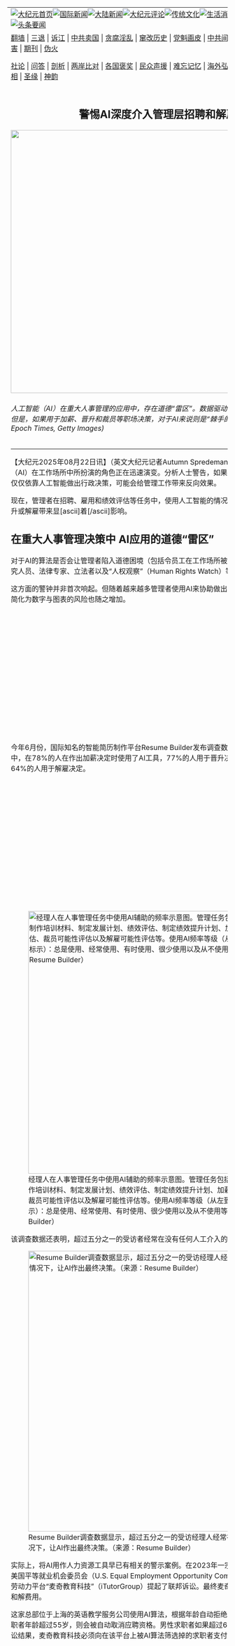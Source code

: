 <a name="1" id="1" target="_blank"></a><span id="1"></span>
<table align=center border="0"><tr><td colspan="2" VALIGN=TOP><a href="https://github.com/1992513/djy/blob/master/gb/nf1351518.md#1"><img src="https://raw.githubusercontent.com/1992513/www/master/t/djy/1.jpg" title="大纪元首页" alt="大纪元首页"></a><a href="https://github.com/1992513/djy/blob/master/gb/n24hr.md#1"><img src="https://raw.githubusercontent.com/1992513/www/master/t/djy/3.jpg" title="国际新闻" alt="国际新闻"></a><a href="https://github.com/1992513/djy/blob/master/gb/nsc413.md#1"><img src="https://raw.githubusercontent.com/1992513/www/master/t/djy/4.jpg" title="大陆新闻" alt="大陆新闻"></a><a href="https://github.com/1992513/djy/blob/master/gb/news392.md#1"><img src="https://raw.githubusercontent.com/1992513/www/master/t/djy/5.jpg" title="大纪元评论" alt="大纪元评论"></a><a href="https://github.com/1992513/djy/blob/master/gb/news2007.md#1"><img src="https://raw.githubusercontent.com/1992513/www/master/t/djy/6.jpg" title="传统文化" alt="传统文化"></a><a href="https://github.com/1992513/djy/blob/master/gb/news2008.md#1"><img src="https://raw.githubusercontent.com/1992513/www/master/t/djy/7.jpg" title="生活消费" alt="生活消费"></a><a href="https://github.com/1992513/djy/blob/master/gb/ncyule.md#1"><img src="https://raw.githubusercontent.com/1992513/www/master/t/djy/8.jpg" title="娱乐休闲" alt="娱乐休闲"></a><a href="https://github.com/1992513/djy/blob/master/gb/nsc1002.md#1"><img src="https://raw.githubusercontent.com/1992513/www/master/t/djy/9.jpg" title="健康" alt="健康"></a><a href="https://github.com/1992513/djy/blob/master/gb/nf6092.md#1"><img src="https://raw.githubusercontent.com/1992513/www/master/t/djy/10a.jpg" title="独家" alt="独家"></a><a href="https://github.com/1992513/djy/blob/master/gb/nf4514.md#1"><img src="https://raw.githubusercontent.com/1992513/www/master/t/djy/12a.jpg" title="头条要闻" alt="头条要闻"></a></td></tr>
<tr><td colspan="2" VALIGN=TOP><a target="_blank" href="https://github.com/1992513/www/blob/master/README.md?zsrh#1">翻墙</a> | <a target="_blank" href="https://github.com/1992513/djy/blob/master/gb/nf5657.md#1">三退</a> | <a target="_blank" href="https://github.com/1992513/djy/blob/master/gb/nf6124.md#1">诉江</a> | <a target="_blank" href="https://github.com/1992513/djy/blob/master/gb/nf1176117.md#1">中共卖国</a> | <a target="_blank" href="https://github.com/1992513/djy/blob/master/gb/nf5773.md#1">贪腐淫乱</a> | <a target="_blank" href="https://github.com/1992513/djy/blob/master/gb/nf1176115.md#1">窜改历史</a> | <a target="_blank" href="https://github.com/1992513/djy/blob/master/gb/nf1176107.md#1">党魁画皮</a> | <a target="_blank" href="https://github.com/1992513/djy/blob/master/gb/nf1320400.md#1">中共间谍</a> | <a target="_blank" href="https://github.com/1992513/djy/blob/master/gb/nf1176114.md#1">破坏传统</a> | <a target="_blank" href="https://github.com/1992513/ntdtv/blob/master/gb/prog447_1.md#1">恶贯满盈</a> | <a target="_blank" href="https://github.com/1992513/djy/blob/master/gb/ncid278.md#1">人权</a> | <a target="_blank" href="https://github.com/1992513/djy/blob/master/gb/nf1176111.md#1">迫害</a> | <a target="_blank" href="https://gitlab.com/szzdlab/mh-qikan/blob/master/README.md#1">期刊</a> | <a target="_blank" href="https://github.com/1992513/djy/blob/master/gb/nf5562.md#1">伪火</a></p><p><a target="_blank" href="https://github.com/1992513/djy/blob/master/gb/9p.md#1">社论</a> | <a target="_blank" href="https://github.com/1992513/djy/blob/master/gb/nf4378.md#1">问答</a> | <a target="_blank" href="https://github.com/1992513/djy/blob/master/gb/nf5792.md#1">剖析</a> | <a target="_blank" href="https://github.com/1992513/djy/blob/master/gb/nf5735.md#1">两岸比对</a> | <a target="_blank" href="https://github.com/1992513/djy/blob/master/gb/nf6119.md#1">各国褒奖</a> | <a target="_blank" href="https://github.com/1992513/djy/blob/master/gb/nf6120.md#1">民众声援</a> | <a target="_blank" href="https://github.com/1992513/djy/blob/master/gb/nf1188594.md#1">难忘记忆</a> | <a target="_blank" href="https://github.com/1992513/djy/blob/master/gb/nf3180.md#1">海外弘传</a> | <a target="_blank" href="https://github.com/1992513/djy/blob/master/gb/nf5410.md#1">万人上访</a> | <a target="_blank" href="https://github.com/1992513/www/blob/master/README.md?zsrh#1">平台首页</a> | <a target="_blank" href="https://github.com/1992513/djy/blob/master/gb/nf4386.md#1">支持</a> | <a target="_blank" href="https://github.com/1992513/djy/blob/master/gb/nf4389.md#1">真相</a> | <a target="_blank" href="https://github.com/1992513/djy/blob/master/gb/nf5790.md#1">圣缘</a> | <a target="_blank" href="https://github.com/1992513/djy/blob/master/gb/nf4786.md#1">神韵</a></td></tr>
<tr><td VALIGN=TOP width="626"><h2 align=center>警惕AI深度介入管理层招聘和解雇流程</h2>
<img width="600" src="https://i.epochtimes.com/assets/uploads/2025/08/id14578306-AI-management-4.jpeg" />
<h6>人工智能（AI）在重大人事管理的应用中，存在道德“雷区”。数据驱动的任务是AI工具最擅长的领域，但是，如果用于加薪、晋升和裁员等职场决策，对于AI来说则是“棘手的领域”。(Illustration by The Epoch Times, Getty Images)</h6>
<hr>【大纪元2025年08月22日讯】（英文大纪元记者Autumn Spredemann撰文／张紫珺编译）人工智能（AI）在工作场所中所扮演的角色正在迅速演变。分析人士警告，如果管理者不经过自己的斟酌考虑，仅仅依靠人工智能做出行政决策，可能会给管理工作带来反向效果。</p><p>现在，管理者在招聘、雇用和绩效评估等任务中，使用人工智能的情况越来越多，这可能会对员工的晋升或解雇带来显[ascii]着[/ascii]影响。</p><h2>在重大人事管理决策中 AI应用的道德“雷区”</h2><p>对于AI的算法是否会让管理者陷入道德困境（包括令员工在工作场所被边缘化和受到歧视等现象），研究人员、法律专家、立法者以及“人权观察”（Human Rights Watch）等组织都表示担忧。</p><p>这方面的警钟并非首次响起。但随着越来越多管理者使用AI来协助做出重要的人事决策，将员工的表现简化为数字与图表的风险也随之增加。</p><div class=" lg:hidden"><div class="m-auto flex items-center justify-center overflow-hidden print:hidden" style="min-height:266px;padding:8px 8px 8px 8px" data-testid="ad-container-DJY_M_article_336x280_2"><div id="DJY_M_article_336x280_2"></div></div></div><p>今年6月份，国际知名的智能简历制作平台Resume Builder发布调查数据，受访的1,342名美国经理当中，在78%的人在作出加薪决定时使用了AI工具，77%的人用于晋升决定，66%的人用于裁员决定，64%的人用于解雇决定。</p><div class="hidden lg:block"><div class="m-auto items-center justify-center overflow-hidden print:hidden hidden md:flex" style="min-height:266px;padding:8px 8px 8px 8px" data-testid="ad-container-DJY_D_article_300x250_1"><div id="DJY_D_article_300x250_1"></div></div></div><div><figure style="width:599px" class="aligncenter"><picture><source srcSet="/_next/image?url=https%3A%2F%2Fwww.theepochtimes.com%2F_next%2Fimage%3Furl%3Dhttps%253A%252F%252Fimg.theepochtimes.com%252Fassets%252Fuploads%252F2025%252F08%252F19%252Fid5903155-rb-managing-using-ai-scaled-1.jpg%26w%3D1200%26q%3D75&amp;w=1200&amp;q=75" type="image/webp"/><source srcSet="https://www.theepochtimes.com/_next/image?url=https%3A%2F%2Fimg.theepochtimes.com%2Fassets%2Fuploads%2F2025%2F08%2F19%2Fid5903155-rb-managing-using-ai-scaled-1.jpg&amp;w=1200&amp;q=75" type="image/jpeg"/><img src="/_next/image?url=https%3A%2F%2Fwww.theepochtimes.com%2F_next%2Fimage%3Furl%3Dhttps%253A%252F%252Fimg.theepochtimes.com%252Fassets%252Fuploads%252F2025%252F08%252F19%252Fid5903155-rb-managing-using-ai-scaled-1.jpg%26w%3D1200%26q%3D75&amp;w=1200&amp;q=75" alt="经理人在人事管理任务中使用AI辅助的频率示意图。管理任务包括（从上到下）：制作培训材料、制定发展计划、绩效评估、制定绩效提升计划、加薪评估、晋升评估、裁员可能性评估以及解雇可能性评估等。使用AI频率等级（从左到右以不同颜色标示）：总是使用、经常使用、有时使用、很少使用以及从不使用等。（来源：Resume Builder）" width="599" b="259"/></picture><figcaption>经理人在人事管理任务中使用AI辅助的频率示意图。管理任务包括（从上到下）：制作培训材料、制定发展计划、绩效评估、制定绩效提升计划、加薪评估、晋升评估、裁员可能性评估以及解雇可能性评估等。使用AI频率等级（从左到右以不同颜色标示）：总是使用、经常使用、有时使用、很少使用以及从不使用等。（来源：Resume Builder）</figcaption></figure></div><p>该调查数据还表明，超过五分之一的受访者经常在没有任何人工介入的情况下，让AI作出最终决策。</p><div style="margin-left:0;margin-right:0;max-width:1200px"><figure style="width:640px;margin-left:auto;margin-right:auto" class="aligncenter"><picture><source srcSet="/_next/image?url=https%3A%2F%2Fwww.theepochtimes.com%2F_next%2Fimage%3Furl%3Dhttps%253A%252F%252Fimg.theepochtimes.com%252Fassets%252Fuploads%252F2025%252F08%252F19%252Fid5903154-rb-managing-using-ai-scaled-2.jpg%26w%3D1200%26q%3D75&amp;w=1200&amp;q=75" type="image/webp"/><source srcSet="https://www.theepochtimes.com/_next/image?url=https%3A%2F%2Fimg.theepochtimes.com%2Fassets%2Fuploads%2F2025%2F08%2F19%2Fid5903154-rb-managing-using-ai-scaled-2.jpg&amp;w=1200&amp;q=75" type="image/jpeg"/><img src="/_next/image?url=https%3A%2F%2Fwww.theepochtimes.com%2F_next%2Fimage%3Furl%3Dhttps%253A%252F%252Fimg.theepochtimes.com%252Fassets%252Fuploads%252F2025%252F08%252F19%252Fid5903154-rb-managing-using-ai-scaled-2.jpg%26w%3D1200%26q%3D75&amp;w=1200&amp;q=75" alt="Resume Builder调查数据显示，超过五分之一的受访经理人经常在没有任何人工介入的情况下，让AI作出最终决策。（来源：Resume Builder）" width="640" b="auto"/></picture><figcaption>Resume Builder调查数据显示，超过五分之一的受访经理人经常在没有任何人工介入的情况下，让AI作出最终决策。（来源：Resume Builder）</figcaption></figure></div><p>实际上，将AI用作人力资源工具早已有相关的警示案例。在2023年一宗没有先例的职场歧视案件中，美国平等就业机会委员会（U.S. Equal Employment Opportunity Commission，简称EEOC）对数字劳动力平台“麦奇教育科技”（iTutorGroup）提起了联邦诉讼。最终麦奇教育科技支付了36.5万美元的和解费用。</p><p>这家总部位于上海的英语教学服务公司使用AI算法，根据年龄自动拒绝了200多名求职者。如果女性求职者年龄超过55岁，则会被自动取消应聘资格。男性求职者如果超过60岁，也会被平台拒绝。根据诉讼结果，麦奇教育科技必须向在该平台上被AI算法筛选掉的求职者支付赔偿金。</p><div class=" lg:hidden"><div class="m-auto flex items-center justify-center overflow-hidden print:hidden" style="min-height:266px;padding:8px 8px 8px 8px" data-testid="ad-container-DJY_M_article_336x280_3"><div id="DJY_M_article_336x280_3"></div></div></div><p>美国平等就业机会委员会纽约分部代理主任蒂莫西?里埃拉（Timothy Riera）在一份声明中表示：“在这个就业困难时期，平台上的数百名申请者失去了机会。”</p><div><figure style="width:640px" class="aligncenter"><picture><source srcSet="/_next/image?url=https%3A%2F%2Fwww.theepochtimes.com%2F_next%2Fimage%3Furl%3Dhttps%253A%252F%252Fimg.theepochtimes.com%252Fassets%252Fuploads%252F2025%252F08%252F19%252Fid5903087-1.download.jpg%26w%3D1200%26q%3D75&amp;w=1200&amp;q=75" type="image/webp"/><source srcSet="https://www.theepochtimes.com/_next/image?url=https%3A%2F%2Fimg.theepochtimes.com%2Fassets%2Fuploads%2F2025%2F08%2F19%2Fid5903087-1.download.jpg&amp;w=1200&amp;q=75" type="image/jpeg"/><img src="/_next/image?url=https%3A%2F%2Fwww.theepochtimes.com%2F_next%2Fimage%3Furl%3Dhttps%253A%252F%252Fimg.theepochtimes.com%252Fassets%252Fuploads%252F2025%252F08%252F19%252Fid5903087-1.download.jpg%26w%3D1200%26q%3D75&amp;w=1200&amp;q=75" alt="2016年2月16日，科罗拉多州韦尔市（Vail），美国平等就业机会委员会（EEOC）的徽章在讲台上展示。在2023年的一起案件中，数字劳动力平台麦奇教育科技（iTutorGroup）支付了36.5万美元，以和解方式结束了该委员会提起的联邦诉讼。此前，该公司使用人工智能算法根据年龄因素，自动拒绝了200多名申请人。(David Zalubowski/File/AP Photo)" width="640" b="auto"/></picture><figcaption>2016年2月16日，科罗拉多州韦尔市（Vail），美国平等就业机会委员会（EEOC）的徽章在讲台上展示。在2023年的一起案件中，数字劳动力平台麦奇教育科技（iTutorGroup）支付了36.5万美元，以和解方式结束了该委员会提起的联邦诉讼。此前，该公司使用人工智能算法根据年龄因素，自动拒绝了200多名申请人。(David Zalubowski/File/AP Photo)</figcaption></figure></div><h2>避免剥夺人性 理解用AI处理行政任务的利与弊</h2><p>目前，立法者正在提出民事法规和政府立法，希望在企业机构使用AI评估和监控员工绩效时保护员工免受影响。</p><p>今年3月，加州民权委员会（California Civil Rights Council，简称CRC）最终敲定了有关工作场所人工智能决策系统的规定，将于10月1日生效。规定当中指出，公司在使用AI系统提高效率时，应保护员工免受影响，受保护的领域包括招聘协助、解雇和晋升等。</p><div class="hidden lg:block"><div class="m-auto items-center justify-center overflow-hidden print:hidden hidden md:flex" style="min-height:266px;padding:8px 8px 8px 8px" data-testid="ad-container-DJY_D_article_300x250_3"><div id="DJY_D_article_300x250_3"></div></div></div><p>在联邦层面，联邦参议员查克?格拉斯利（Chuck Grassley，爱荷华州共和党）在今年5月提出了《人工智能吹哨人保护法案》（AI Whistle Blower Protection Act）。若该法案获得通过，将为直接从事AI系统相关工作并选择披露系统问题的员工，提供就业补偿和免受报复的保护。</p><p>“如今，太多从事AI行业的人看到了问题，但却发现自己不能发声。保护AI领域的吹哨人是确保国会能够跟上AI行业快速发展步伐的最佳方式之一。”格拉斯利说道。</p><div class=" lg:hidden"><div class="m-auto flex items-center justify-center overflow-hidden print:hidden" style="min-height:266px;padding:8px 8px 8px 8px" data-testid="ad-container-DJY_M_article_336x280_4"><div id="DJY_M_article_336x280_4"></div></div></div><p>此外，伊利诺伊州、加利福尼亚州和纽约州已经提出、引入或通过立法，以保护劳动者在招聘、雇用、晋升、续约、纪律和培训等领域免受AI算法歧视。</p><p>同时，包括企业主、AI专家以及使用这些数字工具作出员工决策的管理人员都表示，人工监督非常有必要。</p><p>AI专家兼顾问彼得?斯温（Peter Swain）告诉《大纪元时报》：“我在招聘中使用过AI技术。诸如ChatGPT驱动的筛选系统和简历解析器等等这些AI工具，已经改变了行业格局。”</p><div class="hidden lg:block"><div class="m-auto items-center justify-center overflow-hidden print:hidden hidden md:flex" style="min-height:266px;padding:8px 8px 8px 8px" data-testid="ad-container-DJY_D_article_300x250_4"><div id="DJY_D_article_300x250_4"></div></div></div><p>斯温是以自己名字命名的AI战略顾问公司Peter Swain的首席执行官，该公司致力于帮助企业家在AI系统和员工之间取得平衡。他阐述了使用AI系统处理行政任务的利与弊。</p><div class=" lg:hidden"><div class="m-auto flex items-center justify-center overflow-hidden print:hidden" style="min-height:266px;padding:8px 8px 8px 8px" data-testid="ad-container-DJY_M_article_336x280_5"><div id="DJY_M_article_336x280_5"></div></div></div><p>“优点是什么呢？AI的优势是速度和可扩展性——AI可以在人类阅读10份简历的时间内处理1,000份简历。如果训练得当，它还能减少偏见。”斯温说道。</p><p>“缺点又是什么呢？如果输入的是垃圾，输出的也是垃圾。如果AI接受有偏见的数据训练，它就会延续这些偏见。此外，它缺乏人情味——无法通过算法来完整评估员工的文化契合度和软技能。”</p><p>斯温表示，数据驱动的任务是AI工具最擅长的领域，但是，如果用于加薪、晋升和裁员等任务，对于AI来说则是“棘手的领域”。</p><p>“我尝试过AI驱动的绩效分析工具，用来追踪关键绩效指标（key performance indicators，简称KPI）、生产力（productivity）等指标，但我绝不会让它作最终的决定。”他说道，“AI只是一个工具，而不是决策者。AI的风险在于它不具备人性，它把人都简化为各种数据点。”</p><div class="hidden lg:block"><div class="m-auto items-center justify-center overflow-hidden print:hidden hidden md:flex" style="min-height:266px;padding:8px 8px 8px 8px" data-testid="ad-container-DJY_D_article_300x250_5"><div id="DJY_D_article_300x250_5"></div></div></div><p>斯温还指出，AI在管理决策中的应用存在道德“雷区”。</p><p>“如果没有人类进行细致的监控，AI可能会放大偏见——想想在训练数据中已经存在的性别、种族或年龄歧视因素吧。”他说道，“透明度是关键。员工需要了解决策的过程，并且能够质疑这些决策。因此，问责制至关重要——如果AI搞砸了，谁来负责？你不能把问题只赖在机器上。”</p><div style="margin-left:0;margin-right:0;max-width:1200px"><figure style="width:640px;margin-left:auto;margin-right:auto" class="aligncenter"><picture><source srcSet="/_next/image?url=https%3A%2F%2Fwww.theepochtimes.com%2F_next%2Fimage%3Furl%3Dhttps%253A%252F%252Fimg.theepochtimes.com%252Fassets%252Fuploads%252F2025%252F08%252F19%252Fid5903084-EpochImages-1016685479-xl.jpg%26w%3D1200%26q%3D75&amp;w=1200&amp;q=75" type="image/webp"/><source srcSet="https://www.theepochtimes.com/_next/image?url=https%3A%2F%2Fimg.theepochtimes.com%2Fassets%2Fuploads%2F2025%2F08%2F19%2Fid5903084-EpochImages-1016685479-xl.jpg&amp;w=1200&amp;q=75" type="image/jpeg"/><img src="/_next/image?url=https%3A%2F%2Fwww.theepochtimes.com%2F_next%2Fimage%3Furl%3Dhttps%253A%252F%252Fimg.theepochtimes.com%252Fassets%252Fuploads%252F2025%252F08%252F19%252Fid5903084-EpochImages-1016685479-xl.jpg%26w%3D1200%26q%3D75&amp;w=1200&amp;q=75" alt="2025年6月2日，在华盛顿特区举行的人工智能博览会（AI+Expo）特别竞争性研究项目（Special Competitive Studies Project）期间，一家软件公司的展位。随着AI技术的进步，AI在公司行政工作中的应用也越来越普遍。（Madalina Vasiliu/The Epoch Times)" width="640" b="auto"/></picture><figcaption>2025年6月2日，在华盛顿特区举行的人工智能博览会（AI+Expo）特别竞争性研究项目（Special Competitive Studies Project）期间，一家软件公司的展位。随着AI技术的进步，AI在公司行政工作中的应用也越来越普遍。（Madalina Vasiliu/The Epoch Times)</figcaption></figure></div><h2>协助处理海量数据的工具 而非取代人类思维与判断</h2><p>总部位于俄亥俄州的“Sanative康复与保健公司”（Sanative Recovery and Wellness）首席执行官斯蒂芬?恩格尔（Stephen Engel）告诉《大纪元时报》，最近他使用AI聊天机器人ChatGPT，帮助自己决定是否解雇员工。</p><p>他说，尽管不是由AI来作出最终决定，但是AI快速处理大量数据的能力可以帮助管理者更加清晰地思考，“摆脱情绪的影响”，更为客观地分析情况。</p><p>“对我来说，这就是人工智能在这种情况下的真正价值。……它让我能够把具体情况思考透彻，更为理性地权衡各种选择，并最终决定最佳行动方案。”恩格尔说道。</p><p>“之后，我还用ChatGPT来帮助我分析，在下次招聘时应该优先考虑哪些品质和优势。同样的道理，这并不是为了取代人类的判断，而是把AI作为一种帮助我聚焦思考方向的工具。”</p><p>一些企业主使用AI工具来识别需要帮助的员工。</p><p>培训平台“聪明骆驼”（WizeCamel）的首席执行官朗尼?约翰斯顿（Lonnie Johnston）告诉《大纪元时报》：“我们的AI语音模拟系统可以让新员工从第一天起，就参与逼真的模拟电话会议。这些人机互动会自动评分，并为员工配对相应的辅导机会。这样可以快速了解哪些员工正在进步，哪些员工可能需要更多支持。”</p><p>“通过使用我们的平台，可以尽早发现需要帮助的员工，制定可以接受的培训时间表，并跟踪他们是否按照进度取得进步。”</p><p>他举了一个最近的例子，说明AI评估如何通过提供数据来协助主管做出决策。</p><p>“我们与一支新入职的代理团队合作，他们都在同一周开始进行模拟通话。”他说道，“每个人都得到一个初始分数以及指导性的反馈，然后在几天内重复进行模拟并得到反馈，如此循环操作。有些人进步很快，有些人则停滞不前。这些数据让管理者清晰、公正地了解哪一个代理更有可能获得成功。”</p><p>约翰斯顿强调，尽管AI是决策过程中使用的关键工具，但是不应该由它来作出最终决定。</p><p>他解释说：“在没有人类参与的情况下使用AI作出最终决策时，就会出现道德问题。”他强调，AI应该帮助管理者掌握更多信息从而做出明智的选择，而不是取代人类的思维。</p><div><figure style="width:640px" class="aligncenter"><picture><source srcSet="/_next/image?url=https%3A%2F%2Fwww.theepochtimes.com%2F_next%2Fimage%3Furl%3Dhttps%253A%252F%252Fimg.theepochtimes.com%252Fassets%252Fuploads%252F2025%252F08%252F19%252Fid5903085-EpochImages-9683374943-xl.jpg%26w%3D1200%26q%3D75&amp;w=1200&amp;q=75" type="image/webp"/><source srcSet="https://www.theepochtimes.com/_next/image?url=https%3A%2F%2Fimg.theepochtimes.com%2Fassets%2Fuploads%2F2025%2F08%2F19%2Fid5903085-EpochImages-9683374943-xl.jpg&amp;w=1200&amp;q=75" type="image/jpeg"/><img src="/_next/image?url=https%3A%2F%2Fwww.theepochtimes.com%2F_next%2Fimage%3Furl%3Dhttps%253A%252F%252Fimg.theepochtimes.com%252Fassets%252Fuploads%252F2025%252F08%252F19%252Fid5903085-EpochImages-9683374943-xl.jpg%26w%3D1200%26q%3D75&amp;w=1200&amp;q=75" alt="手机上正在运行ChatGPT应用程序。OpenAI在其网站上鼓励使用ChatGPT的用户审阅该平台提供的任何信息，并与可靠来源进行核实。(Oleksii Pydsosonnii/The Epoch Times)" width="640" b="auto"/></picture><figcaption>手机上正在运行ChatGPT应用程序。OpenAI在其网站上鼓励使用ChatGPT的用户审阅该平台提供的任何信息，并与可靠来源进行核实。(Oleksii Pydsosonnii/The Epoch Times)</figcaption></figure></div><p>在绩效评估方面，绩效提升平台“更佳绩效”（Betterworks）于2024年发布了一份题为“人工智能在绩效管理中的关键作用”（The Pivotal Role of AI in Performance Management，01/11/2025）的绩效赋能状况报告。该报告发现，参与调查的三分之二的企业经理表示，在管理员工绩效方面，他们需要更多的支持。</p><p>在同一项分析当中，35%的经理表示他们已经在使用AI工具来提高工作效率和成效。</p><p>“更佳绩效”平台表示，AI应该与使用者协同运作，为经理们提供支持，如“提供智能化的建议，全面汇整回馈意见，并为员工赋能制定有意义的个人目标，使其与整体组织目标保持一致”。</p><p>根据OpenAI在其<ahref="https://help.openai.com/en/articles/8313428-does-chatgpt-tell-the-truth" target="_blank" class="health-article-hover-class">网站上给出</a>的负责任地使用AI的注意事项，它鼓励参与ChatGPT的用户批判性地审查平台提供的任何信息，并通过可靠来源进行验证。</p><p>医疗保健SEO（搜索引擎优化）数据分析公司Direction.com的创始人克里斯?柯克西（Chris Kirksey）告诉《大纪元时报》：“当涉及到晋升、加薪或裁员等事项时，我们还没有准备好信任AI。”</p><p>柯克西表示，他在公司使用AI来协助完成特定的管理任务，其中包括招聘。但他表示，这些工具在很多方面“并不理想”。</p><p>他说：“机器人无法读懂字里行间的意思，无法理解员工的处境。”他指出，AI无法确定，绩效方面出现的问题是否与特定的事件或个人问题有关，这些因素可能会影响一个本来很优秀的员工的表现。</p><p>“AI可以作为一种数据来源，但是它无法感知其中的这些细微差别。我们始终认为，（绩效评估）这类重要的决策不应脱离人类的判断。科技在公司为我们提供帮助，然而仍需要人类来作出最终决策，因为只有人才能够洞察全局。”</p><p>他说，和许多人一样，他对数据偏见的担忧日益加剧。</p><div><figure style="width:640px" class="aligncenter"><picture><source srcSet="/_next/image?url=https%3A%2F%2Fwww.theepochtimes.com%2F_next%2Fimage%3Furl%3Dhttps%253A%252F%252Fimg.theepochtimes.com%252Fassets%252Fuploads%252F2025%252F08%252F19%252Fid5903086-hack-capital-uv5_bsypFUM-unsplash.jpg%26w%3D1200%26q%3D75&amp;w=1200&amp;q=75" type="image/webp"/><source srcSet="https://www.theepochtimes.com/_next/image?url=https%3A%2F%2Fimg.theepochtimes.com%2Fassets%2Fuploads%2F2025%2F08%2F19%2Fid5903086-hack-capital-uv5_bsypFUM-unsplash.jpg&amp;w=1200&amp;q=75" type="image/jpeg"/><img src="/_next/image?url=https%3A%2F%2Fwww.theepochtimes.com%2F_next%2Fimage%3Furl%3Dhttps%253A%252F%252Fimg.theepochtimes.com%252Fassets%252Fuploads%252F2025%252F08%252F19%252Fid5903086-hack-capital-uv5_bsypFUM-unsplash.jpg%26w%3D1200%26q%3D75&amp;w=1200&amp;q=75" alt="许多企业越来越多地使用AI工具来评估员工绩效，但一些公司领导警告称，这类平台无法像人类那样思考，全面地分析实际情况。(Hackcapital/Unsplash)" width="640" b="auto"/></picture><figcaption>许多企业越来越多地使用AI工具来评估员工绩效，但一些公司领导警告称，这类平台无法像人类那样思考，全面地分析实际情况。(Hackcapital/Unsplash)</figcaption></figure></div><h2>拓展未知领域</h2><p>正如所有快速进步的技术一样，一旦AI这趟技术火车驶出车站，就无法回头。</p><p>位于加州圣地亚哥的私立高校“美国国立大学”（National University，缩写为NU）进行了一项研究，列出了2025年的131个人工智能趋势。研究显示，超过半数的公司计划将AI融入其公司业务当中。同时，超过半数的公司预计AI将有助于改善决策流程。该研究还显示，60%的企业主表示，他们相信使用AI将会提高他们的生产力。</p><p>总部位于纽约的全球性管理谘询公司麦肯锡公司（McKinsey &amp; Company）在今年1月份的一份报告中预测，AI将会在生产力增长方面，为企业带来4.4万亿美元的长期投资回报。这家全球谘询公司还表示，92%的公司计划增加AI方面的投资。</p><p>斯温表示，尽管对AI持谨慎态度，他自己的公司正在扩大对AI方面的投资。</p><p>“我们的计划是整合更为成熟的AI招聘工具——比如AI驱动的行为评估——并完善绩效跟踪系统。”他说道，“但我们把重点放在增强管理能力，而不是取代管理者。AI应该为管理者赋能，而不是取代他们的判断力。”</p><p>而约翰斯顿也在采取类似的策略，扩大AI在管理决策中的作用。</p><p>“我们正在深化追踪员工入职期间及之后的技能发展情况。”他说道。</p><p>“当一个人即使得到支持，仍然难以胜任的时候，有实实在在的数据为证，管理者更容易作出充满信心且富有同情心的决定。”</p><p><em>原文：<ahref="https://www.theepochtimes.com/article/fired-by-ai-how-managers-are-using-ai-to-make-critical-decisions-5893285" target="_blank" class="health-article-hover-class">How Managers Are Using AI to Hire and Fire People</a>刊登于英文《大纪元时报》。</em></p><p>责任编辑：李琳
<hr>
<strong>相关新闻：</strong>
<li><a href="https://github.com/1992513/djy/blob/master/gb/25/8/17/n14575507.md#1">飓风艾琳减弱为3级 预报警告风暴或再次增强</a></li>
<li><a href="https://github.com/1992513/djy/blob/master/gb/25/8/18/n14575860.md#1">飓风艾琳再增强为4级 料在美东海岸掀巨浪</a></li>
<li><a href="https://github.com/1992513/djy/blob/master/gb/25/8/19/n14576983.md#1">飓风“艾琳”逼近 纽约海滩恐现危险离岸流</a></li>
<li><a href="https://github.com/1992513/djy/blob/master/gb/25/8/20/n14577295.md#1">飓风艾琳掀危险巨浪 美东多处海滩紧急关闭</a></li>
<strong>编辑推荐：</strong>
<li><a href="https://github.com/1992513/djy/blob/master/gb/10/11/7/n3077476.md?dfh#1" target="_blank">马克思的成魔之路</a></li><li><a href="https://github.com/1992513/djy/blob/master/gb/19/11/11/n11647719.md#1" target="_blank">钟声：“服从命令”与“终身追责”</a></li><li><a href="https://github.com/1992513/djy/blob/master/gb/16/6/9/n7982398.md#1" target="_blank">大陆教师：婆婆神奇经历改变我的世界观</a></li>
<strong>热门新闻：</strong>
<li><a href="https://github.com/1992513/djy/blob/master/gb/15/12/8/n4590581.md#1">啮雪吞毡十九年 清操不改立汉节</a></li>
<li><a href="https://github.com/1992513/djy/blob/master/gb/18/8/23/n10659446.md#1">节气“处暑”是什么意思？ 处暑出伏中元添福！</a></li>
<li><a href="https://github.com/1992513/djy/blob/master/gb/25/8/15/n14574485.md#1">【漂流传奇】香港新星柯炜林：笑着打逆境球</a></li>
<li><a href="https://github.com/1992513/djy/blob/master/gb/22/4/4/n13695331.md#1">【器乐独奏与协奏曲】莫扎特降E大调第三号圆号协奏曲，作品第447号</a></li>
<li><a href="https://github.com/1992513/djy/blob/master/gb/25/8/17/n14575350.md#1">【未解之谜】宇宙存在第五种力？水晶的神秘力量</a></li>
<li><a href="https://github.com/1992513/djy/blob/master/gb/25/8/21/n14578300.md#1">【直播】芬太尼预防和认识日活动 时代广场举行</a></li>
<li><a href="https://github.com/1992513/djy/blob/master/gb/25/8/21/n14578255.md#1">【纪元焦点】大陆之行亏本 台湾网红赚钱梦碎</a></li>
<li><a href="https://github.com/1992513/djy/blob/master/gb/25/8/21/n14578314.md#1">【新闻大破解】双普会的弦外之音？</a></li>
<li><a href="https://github.com/1992513/djy/blob/master/gb/25/8/19/n14576537.md#1">方便面越来越难卖 康师傅财报曝现实窘境</a></li>
<li><a href="https://github.com/1992513/djy/blob/master/gb/25/8/19/n14576441.md#1">【翻墙必看】中国楼市下坠速度令人震惊</a></li>
<li><a href="https://github.com/1992513/djy/blob/master/gb/25/8/19/n14576478.md#1">北戴河会议后李强连续露面 习隐身 传言四起</a></li>
<li><a href="https://github.com/1992513/djy/blob/master/gb/25/8/20/n14577815.md#1">孙俪晒与儿子背影合照 直白配文引网友夸赞</a></li>
<li><a href="https://github.com/1992513/djy/blob/master/gb/25/8/19/n14577069.md#1">SJ金希澈开唱前尾骨撕裂 算命师预言成真</a></li>
<li><a href="https://github.com/1992513/djy/blob/master/gb/25/8/20/n14577449.md#1">李彩玟离开金秀贤公司 入新东家与边佑锡同门</a></li>
<li><a href="https://github.com/1992513/djy/blob/master/gb/25/8/20/n14577784.md#1">原定4天后参加演出 台湾歌手千百惠在京猝逝</a></li>
<li><a href="https://github.com/1992513/djy/blob/master/gb/25/8/18/n14576230.md#1">李连杰病床照疯传 一段有关少林寺访谈被翻出</a></li>
<li><a href="https://github.com/1992513/djy/blob/master/gb/25/8/20/n14577384.md#1">用一物加水清洗再冷藏 草莓可保鲜两周</a></li>
<li><a href="https://github.com/1992513/djy/blob/master/gb/25/8/19/n14576667.md#1">惊人调查：近8成Z世代带父母参加求职面试</a></li>
<li><a href="https://github.com/1992513/djy/blob/master/gb/25/8/19/n14576467.md#1">护眼行动：３招逆转老花！</a></li>
<li><a href="https://github.com/1992513/djy/blob/master/gb/25/8/13/n14572718.md#1">减肥吃少不如吃对！正确饮食比例瘦身不复胖</a></li>
<li><a href="https://github.com/1992513/djy/blob/master/gb/25/8/21/n14577980.md#1">手机沾染大量细菌 专家教你安全的清洁方法</a></li>
<strong>本文转自<a href="https://www.epochtimes.com">大纪元</a>（国内需用<a href="https://github.com/1992513/www/blob/master/README.md#8">翻墙软件</a>才能访问）</strong><p>下载<a href="https://github.com/1992513/www/blob/master/README.md#8">翻墙软件</a>浏览原文：<a href="https://www.epochtimes.com/gb/25/8/21/n14578305.htm">警惕AI深度介入管理层招聘和解雇流程</a></p><hr>
<strong>手机上长按并复制下面二维码分享本文章：</strong><br><br><img src="https://quickchart.io/qr?size=256&text=https://github.com/1992513/djy/blob/master/gb/25/8/21/n14578305.md%231" title="分享本文章"></td><td VALIGN=TOP><a href="https://github.com/1992513/djy/blob/master/gb/16/1/21/n4622075.md?dfh#1" target="_blank"><img src="https://raw.githubusercontent.com/1992513/djy/master/gb/300/wei-f1.jpg" title="中共的伪火骗局"  alt="中共的伪火骗局"></a><br><a href="https://github.com/1992513/www/blob/master/README.md?dfh#9" target="_blank"><img src="https://raw.githubusercontent.com/1992513/djy/master/gb/300/yong-h.jpg" title="永恒的见证"  alt="永恒的见证"></a><br><a href="https://github.com/1992513/djy/blob/master/gb/13/9/29/n3974789.md?dfh#1" target="_blank"><img src="https://raw.githubusercontent.com/1992513/djy/master/gb/300/shang-lnz.jpg" title="善良女子被中共投男牢"  alt="善良女子被中共投男牢"></a><br><a href="https://github.com/1992513/djy/blob/master/gb/16/3/16/n4663449.md?dfh#1" target="_blank"><img src="https://raw.githubusercontent.com/1992513/djy/master/gb/300/huo-z3.jpg" title="警卫目击活摘器官"  alt="警卫目击活摘器官"></a><br><a href="https://github.com/1992513/djy/blob/master/gb/16/8/7/n8177641.md?dfh#1" target="_blank"><img src="https://raw.githubusercontent.com/1992513/djy/master/gb/300/huo-z4.jpg" title="证人描述活摘恐怖"  alt="证人描述活摘恐怖"></a><br><a href="https://github.com/1992513/djy/blob/master/gb/10/4/19/n2881569.md?dfh#1" target="_blank"><img src="https://raw.githubusercontent.com/1992513/djy/master/gb/300/huo-z1.jpg" title="揭开活摘器官黑幕"  alt="揭开活摘器官黑幕"></a><br><a href="https://github.com/1992513/djy/blob/master/gb/10/11/7/n3077476.md?dfh#1" target="_blank"><img src="https://raw.githubusercontent.com/1992513/djy/master/gb/300/ma-ks.jpg" title="马克思的成魔之路"  alt="马克思的成魔之路"></a><br><a href="https://github.com/1992513/djy/blob/master/gb/14/6/9/n4173977.md?dfh#1" target="_blank"><img src="https://raw.githubusercontent.com/1992513/djy/master/gb/300/chang-zs.jpg" title="藏字石 蕴天机"  alt="藏字石 蕴天机"></a><br><a href="https://github.com/1992513/djy/blob/master/gb/18/5/10/n10381511.md?dfh#1" target="_blank"><img src="https://raw.githubusercontent.com/1992513/djy/master/gb/300/st1.jpg" title="关注三亿人三退"  alt="关注三亿人三退"></a><br><a href="https://github.com/1992513/djy/blob/master/gb/18/3/21/n10237682.md?dfh#1" target="_blank"><img src="https://raw.githubusercontent.com/1992513/djy/master/gb/300/jie-t.jpg" title="解体中共复兴中华"  alt="解体中共复兴中华"></a><br><a href="https://github.com/1992513/djy/blob/master/gb/9/2/9/n2422991.md?dfh#1" target="_blank"><img src="https://raw.githubusercontent.com/1992513/djy/master/gb/300/gao-zs.jpg" title="中共迫害良心律师"  alt="中共迫害良心律师"></a><br><a href="https://github.com/1992513/djy/blob/master/gb/18/12/9/n10900044.md?dfh#1" target="_blank"><img src="https://raw.githubusercontent.com/1992513/djy/master/gb/300/sj1.jpg" title="三百多万人举报江泽民"  alt="三百多万人举报江泽民"></a><br><a href="https://github.com/1992513/djy/blob/master/gb/18/8/28/n10672014.md?dfh#1" target="_blank"><img src="https://raw.githubusercontent.com/1992513/djy/master/gb/300/sj2.jpg" title="这些官员为何起诉江泽民"  alt="这些官员为何起诉江泽民"></a><br><a href="https://github.com/1992513/djy/blob/master/gb/8/12/18/n2367165.md?dfh#1" target="_blank"><img src="https://raw.githubusercontent.com/1992513/djy/master/gb/300/liangan.jpg" title="海峡两岸的强烈对比"  alt="海峡两岸的强烈对比"></a><br><a href="https://github.com/1992513/djy/blob/master/gb/15/12/10/n4593139.md?dfh#1" target="_blank"><img src="https://raw.githubusercontent.com/1992513/djy/master/gb/300/jia-ndzl.jpg" title="加拿大总理的贺信"  alt="加拿大总理的贺信"></a><br><a href="https://github.com/1992513/djy/blob/master/gb/11/6/17/n3289382.md?dfh#1" target="_blank"><img src="https://raw.githubusercontent.com/1992513/djy/master/gb/300/xiao-wd.jpg" title="探寻真相兼听则明"  alt="探寻真相兼听则明"></a><br><a href="https://github.com/1992513/djy/blob/master/gb/18/10/27/n10812623.md?dfh#1" target="_blank"><img src="https://raw.githubusercontent.com/1992513/djy/master/gb/300/yindu.jpg" title="印度媒体报道东方"  alt="印度媒体报道东方"></a><br><a href="https://github.com/1992513/djy/blob/master/gb/18/6/9/n10469652.md?dfh#1" target="_blank"><img src="https://raw.githubusercontent.com/1992513/djy/master/gb/300/xie-j.jpg" title="不一样的海外校园"  alt="不一样的海外校园"></a><br><a href="https://github.com/1992513/djy/blob/master/gb/7/4/5/n1669415.md?dfh#1" target="_blank"><img src="https://raw.githubusercontent.com/1992513/djy/master/gb/300/li-up.jpg" title="从大师到徒弟的传奇"  alt="从大师到徒弟的传奇"></a><br><a href="https://github.com/1992513/djy/blob/master/gb/17/5/26/n9191512.md?dfh#1" target="_blank"><img src="https://raw.githubusercontent.com/1992513/djy/master/gb/300/zfl2.jpg" title="亿万人与东方一本奇书"  alt="亿万人与东方一本奇书"></a><br><a href="https://github.com/1992513/djy/blob/master/gb/13/11/27/n4020290.md?dfh#1" target="_blank"><img src="https://raw.githubusercontent.com/1992513/djy/master/gb/300/zhen-h.jpg" title="大陆见不到的震撼场面"  alt="大陆见不到的震撼场面"></a><br><a href="https://github.com/1992513/djy/blob/master/gb/15/7/17/n4482910.md?dfh#1" target="_blank"><img src="https://raw.githubusercontent.com/1992513/djy/master/gb/300/dalu-sk.jpg" title="人心向善 大陆当初盛况"  alt="人心向善 大陆当初盛况"></a><br><a href="https://github.com/1992513/djy/blob/master/gb/19/1/5/n10955468.md?dfh#1" target="_blank"><img src="https://raw.githubusercontent.com/1992513/djy/master/gb/300/zfl1.jpg" title="追寻真理 这书讲什么"  alt="追寻真理 这书讲什么"></a><br><a href="https://github.com/1992513/www/blob/master/README.md?dfh#1" target="_blank"><img src="https://raw.githubusercontent.com/1992513/djy/master/gb/300/fq1.jpg" title="下载免费翻墙软件"  alt="下载免费翻墙软件"></a><br></td></tr></table>
